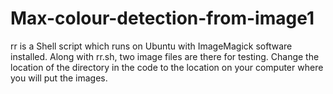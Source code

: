 # Max-colour-detection-from-image1
rr is a Shell script which runs on Ubuntu with ImageMagick software installed.
Along with rr.sh, two image files are there for testing.
Change the location of the directory in the code to the location on your computer where you will put the images.
